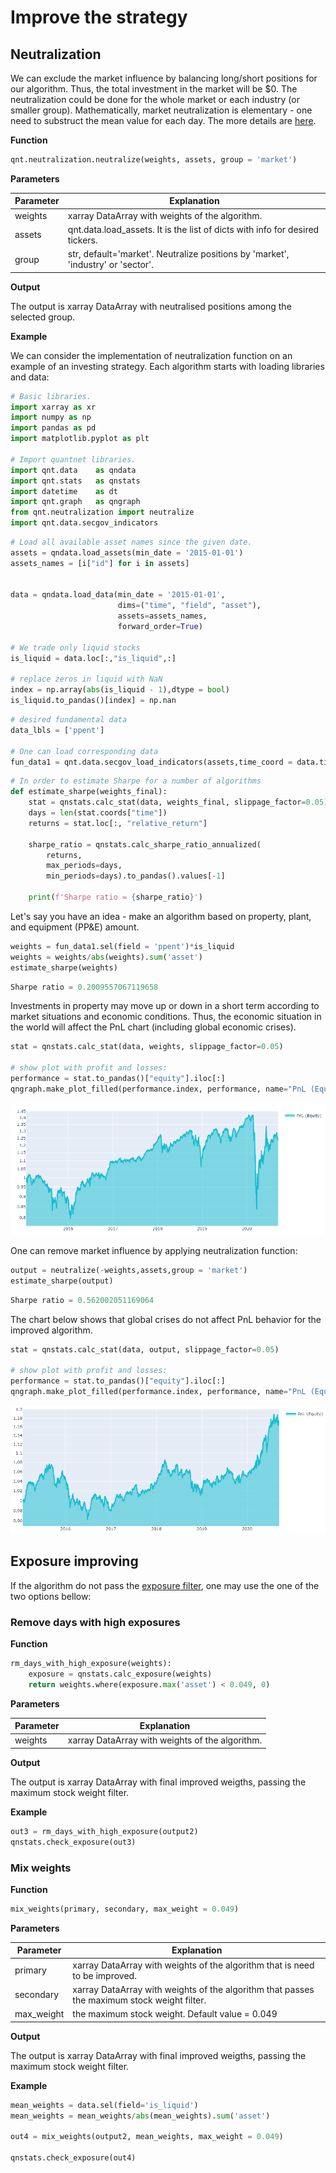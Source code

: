 # Improve the strategy

## Neutralization

We can exclude the market influence by balancing long/short positions for our algorithm. Thus, the total investment in the market will be $0. The neutralization could be done for the whole market or each industry (or smaller group). Mathematically, market neutralization is elementary - one need to substruct the mean value for each day. The more details are [here](https://quantnet.ai/documentation/en/improve/neutralization.html).

**Function**
```python
qnt.neutralization.neutralize(weights, assets, group = 'market')
```

**Parameters**

|Parameter|Explanation|
|---|---|
|weights|xarray DataArray with weights of the algorithm.|
|assets|qnt.data.load_assets. It is the list of dicts with info for desired tickers.|
|group|str, default='market'. Neutralize positions by 'market', 'industry' or 'sector'.|

**Output**

The output is xarray DataArray with neutralised positions among the selected group.

**Example**

We can consider the implementation of neutralization function on an example of an investing strategy. Each algorithm starts with loading libraries and data:

```python
# Basic libraries.
import xarray as xr
import numpy as np
import pandas as pd
import matplotlib.pyplot as plt

# Import quantnet libraries.
import qnt.data    as qndata
import qnt.stats   as qnstats
import datetime    as dt
import qnt.graph   as qngraph
from qnt.neutralization import neutralize
import qnt.data.secgov_indicators
```


```python
# Load all available asset names since the given date.
assets = qndata.load_assets(min_date = '2015-01-01')
assets_names = [i["id"] for i in assets]


data = qndata.load_data(min_date = '2015-01-01',
                        dims=("time", "field", "asset"),
                        assets=assets_names,
                        forward_order=True)

# We trade only liquid stocks
is_liquid = data.loc[:,"is_liquid",:]

# replace zeros in liquid with NaN
index = np.array(abs(is_liquid - 1),dtype = bool)
is_liquid.to_pandas()[index] = np.nan
```

```python
# desired fundamental data
data_lbls = ['ppent']

# One can load corresponding data
fun_data1 = qnt.data.secgov_load_indicators(assets,time_coord = data.time, standard_indicators = data_lbls)
```

```python
# In order to estimate Sharpe for a number of algorithms
def estimate_sharpe(weights_final):
    stat = qnstats.calc_stat(data, weights_final, slippage_factor=0.05)
    days = len(stat.coords["time"])
    returns = stat.loc[:, "relative_return"]

    sharpe_ratio = qnstats.calc_sharpe_ratio_annualized(
        returns,
        max_periods=days,
        min_periods=days).to_pandas().values[-1]

    print(f'Sharpe ratio = {sharpe_ratio}')
```


Let's say you have an idea - make an algorithm based on property, plant, and equipment (PP&E) amount.

```python
weights = fun_data1.sel(field = 'ppent')*is_liquid
weights = weights/abs(weights).sum('asset')
estimate_sharpe(weights)
```

```python
Sharpe ratio = 0.2009557067119658
```

Investments in property may move up or down in a short term according to market situations and economic conditions. Thus, the economic situation in the world will affect the PnL chart (including global economic crises).

```python
stat = qnstats.calc_stat(data, weights, slippage_factor=0.05)

# show plot with profit and losses:
performance = stat.to_pandas()["equity"].iloc[:]
qngraph.make_plot_filled(performance.index, performance, name="PnL (Equity)", type="log")
```

![](pnl_neut_init.PNG)

One can remove market influence by applying neutralization function:

```python
output = neutralize(-weights,assets,group = 'market')
estimate_sharpe(output)
```

```python
Sharpe ratio = 0.562002051169064
```

The chart below shows that global crises do not affect PnL behavior for the improved algorithm.

```python
stat = qnstats.calc_stat(data, output, slippage_factor=0.05)

# show plot with profit and losses:
performance = stat.to_pandas()["equity"].iloc[:]
qngraph.make_plot_filled(performance.index, performance, name="PnL (Equity)", type="log")
```

![](pnl_neut_after.PNG)


## Exposure improving

If the algorithm do not pass the [exposure filter](https://quantnet.ai/documentation/en/improve/max-sw.html), one may use the one of the two options bellow:

### Remove days with high exposures

**Function**
```python
rm_days_with_high_exposure(weights):
    exposure = qnstats.calc_exposure(weights)
    return weights.where(exposure.max('asset') < 0.049, 0)
```

**Parameters**

|Parameter|Explanation|
|---|---|
|weights|xarray DataArray with weights of the algorithm.|

**Output**

The output is xarray DataArray with final improved weigths, passing the maximum stock weight filter.

**Example**

```python
out3 = rm_days_with_high_exposure(output2)
qnstats.check_exposure(out3)
```


### Mix weights

**Function**
```python
mix_weights(primary, secondary, max_weight = 0.049)
```

**Parameters**

|Parameter|Explanation|
|---|---|
|primary|xarray DataArray with weights of the algorithm that is need to be improved.|
|secondary|xarray DataArray with weights of the algorithm that passes the maximum stock weight filter.|
|max_weight|the maximum stock weight. Default value  = 0.049|

**Output**

The output is xarray DataArray with final improved weigths, passing the maximum stock weight filter.

**Example**

```python
mean_weights = data.sel(field='is_liquid')
mean_weights = mean_weights/abs(mean_weights).sum('asset')

out4 = mix_weights(output2, mean_weights, max_weight = 0.049)

qnstats.check_exposure(out4)
```